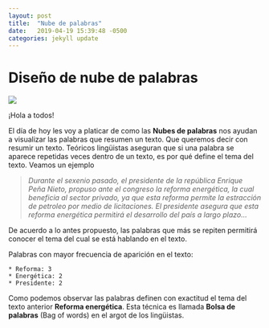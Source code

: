 ```yaml
---
layout: post
title:  "Nube de palabras"
date:   2019-04-19 15:39:48 -0500
categories: jekyll update
---
```


# Diseño de nube de palabras

![](https://cicjoshua.github.io/poperagnarok/_site/nube.jpg)

¡Hola a todos!

El día de hoy les voy a platicar de como las __Nubes de palabras__ nos ayudan a visualizar
las palabras que resumen un texto. Que queremos decir con resumir un texto. Teóricos lingüistas
aseguran que si una palabra se aparece repetidas veces dentro de un texto, es por qué define el
tema del texto. Veamos un ejemplo

>_Durante el sexenio pasado, el presidente de la república Enrique Peña Nieto, propuso
ante el congreso la reforma energética, la cual beneficia al sector privado, ya que esta reforma
permite la estracción de petroleo por medio de licitaciones. El presidente asegura que esta
reforma energética permitirá el desarrollo del país a largo plazo..._

De acuerdo a lo antes propuesto, las palabras que más se repiten permitirá conocer el tema del
cual se está hablando en el texto.

Palabras con mayor frecuencia de aparición en el texto:

    * Reforma: 3
    * Energética: 2
    * Presidente: 2
    
Como podemos observar las palabras definen con exactitud el tema del texto anterior __Reforma energética__.
Esta técnica es llamada __Bolsa de palabras__ (Bag of words) en el argot de los lingüistas.


